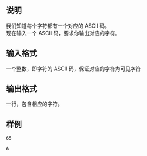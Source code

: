 <h2>说明</h2>

我们知道每个字符都有一个对应的 ASCII 码。<br />
现在输入一个 ASCII 码，要求你输出对应的字符。
<h2>输入格式</h2>

一个整数，即字符的 ASCII 码，保证对应的字符为可见字符

<h2>输出格式</h2>

一行，包含相应的字符。

<h2>样例</h2>
<pre><code class="language-input1">65</code></pre><pre><code class="language-output1">A</code></pre>
